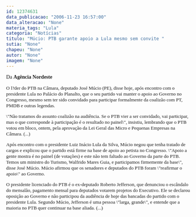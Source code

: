 ```yaml
---
id: 12374631
data_publicacao: "2006-11-23 16:57:00"
data_alteracao: "None"
materia_tags: "Lula"
categoria: "Notícias"
titulo: "Múcio: PTB garante apoio a Lula mesmo sem convite "
sutia: "None"
chapeu: "None"
autor: "None"
imagem: "None"
---
```

<p><P><FONT face=Verdana>Da <B>Agência Nordeste</P></B></FONT><FONT size=2></p>
<p><P><FONT face=Verdana>O l?der do PTB na Câmara, deputado José Múcio (PE), disse hoje, após encontro com o presidente Lula no Palácio do Planalto, que o seu partido vai manter o apoio ao Governo no Congresso, mesmo sem ter sido convidado para participar formalmente da coalizão com PT, PMDB e outras legendas. </FONT></P></p>
<p><P><FONT face=Verdana>\"Não tratamos do assunto coalizão na audiência. Se o PTB vier a ser convidado, vai participar, mas o que corresponde à participação é o resultado no painel\", insistiu, lembrando que o PTB votou em bloco, ontem, pela aprovação da Lei Geral das Micro e Pequenas Empresas na Câmara. (...)</FONT></P></p>
<p><P><FONT face=Verdana>Após encontro com o presidente Luiz Inácio Lula da Silva, Múcio negou que tenha tratado de cargos e explicou que o partido está firme na base de apoio ao petista no Congresso. \"Apoio a gente mostra é no painel (de votações) e este não tem faltado ao Governo da parte do PTB. Temos um ministro do Turismo, Walfrido Mares Guia, e participamos firmemente da base\", disse José Múcio. Múcio afirmou que os senadores e deputados do PTB foram \"reafirmar o apoio\" ao Governo.</FONT></P></p>
<p><P><FONT face=Verdana>O presidente licenciado do PTB é o ex-deputado Roberto Jefferson, que denunciou o escândalo do mensalão, pagamento mensal para deputados votarem projetos do Executivo. Ele se declarou oposição ao Governo e não participou da audiência de hoje das bancadas do partido com o presidente Lula. Segundo Múcio, Jefferson é uma pessoa \"larga, grande\", e entende que a maioria no PTB quer continuar na base aliada. (...)</FONT></P></FONT> </p>
